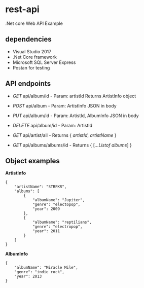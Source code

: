 # rest-api
.Net core Web API Example

## dependencies
* Visual Studio 2017
* .Net Core framework
* Microsoft SQL Server Express 
* Postan for testing

## API endpoints 
* *GET* api/album/id - Param: artistId Returns ArtistInfo object
* *POST* api/album - Param: ArtistInfo JSON in body
* *PUT* api/album/id - Param: ArtistId, AlbumInfo JSON in body
* *DELETE* api/album/id - Param: ArtistId

* *GET* api/artist/all - Returns { *artistId*, *artistName* }
* *GET* api/albums/albums/id - Returns { [*...Listof albums*] } 

## Object examples 
**ArtistInfo**
~~~~
{
    "artistName": "STRFKR",
    "albums": [
        {
            "albumName": "Jupiter",
            "genre": "electopop",
            "year": 2009
        },
        {
            "albumName": "reptilians",
            "genre": "electropop",
            "year": 2011
        }
    ]
}
~~~~

**AlbumInfo**
~~~~
{
	"albumName": "Miracle Mile",
	"genre": "indie rock",
	"year": 2013
}
~~~~
